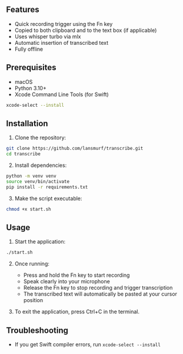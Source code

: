 ## Features
- Quick recording trigger using the Fn key
- Copied to both clipboard and to the text box (if applicable)
- Uses whisper turbo via mlx
- Automatic insertion of transcribed text
- Fully offline

## Prerequisites
- macOS
- Python 3.10+
- Xcode Command Line Tools (for Swift)
```bash
xcode-select --install
```

## Installation
1. Clone the repository:
```bash
git clone https://github.com/lansmurf/transcribe.git
cd transcribe
```

2. Install dependencies:
```bash
python -m venv venv
source venv/bin/activate
pip install -r requirements.txt
```

3. Make the script executable:
```bash
chmod +x start.sh
```

## Usage
1. Start the application:
```bash
./start.sh
```

2. Once running:
   - Press and hold the Fn key to start recording
   - Speak clearly into your microphone
   - Release the Fn key to stop recording and trigger transcription
   - The transcribed text will automatically be pasted at your cursor position

3. To exit the application, press Ctrl+C in the terminal.

## Troubleshooting
- If you get Swift compiler errors, run `xcode-select --install`
